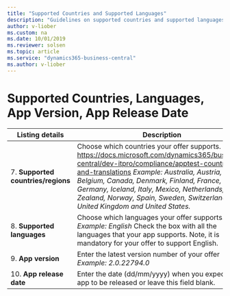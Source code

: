 ```yaml
---
title: "Supported Countries and Supported Languages"
description: "Guidelines on supported countries and supported languages"
author: v-liober
ms.custom: na
ms.date: 10/01/2019
ms.reviewer: solsen
ms.topic: article
ms.service: "dynamics365-business-central"
ms.author: v-liober
---
```


# Supported Countries, Languages, App Version, App Release Date

| Listing details | Description| Requirements |
|-----------------|-------------|-------------|
| 7. **Supported countries/regions** | Choose which countries your offer supports. https://docs.microsoft.com/dynamics365/business-central/dev-itpro/compliance/apptest-countries-and-translations  *Example:* *Australia, Austria, Belgium, Canada, Denmark, Finland, France,* *Germany, Iceland, Italy, Mexico, Netherlands, New Zealand, Norway,* *Spain, Sweden, Switzerland, United Kingdom and United States.* | Recommended  |
| 8. **Supported languages**| Choose which languages your offer supports.  *Example:* *English*  Check the box with all the languages that your app supports. Note, it is mandatory for your offer to support English. | Recommended  | 
| 9. **App version**  | Enter the latest version number of your offer *Example:* *2.0.22794.0*  | Recommended  |
| 10. **App release date** | Enter the date (dd/mm/yyyy) when you expect your app to be released or leave this field blank. | Recommended  |